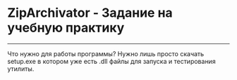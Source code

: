 # ZipArchivator - Задание на учебную практику
---------------------------
Что нужно для работы программы? Нужно лишь просто скачать setup.exe в котором уже есть .dll файлы для запуска и тестирования утилиты.


